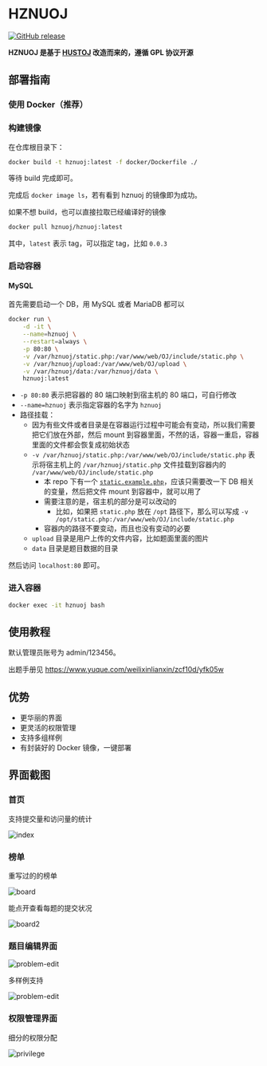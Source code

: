 # HZNUOJ

[![GitHub release][gh-release-badge]][gh-release]

**HZNUOJ 是基于 [HUSTOJ](https://github.com/zhblue/hustoj) 改造而来的，遵循 GPL 协议开源**

## 部署指南

### 使用 Docker（推荐）

### 构建镜像

在仓库根目录下：

```bash
docker build -t hznuoj:latest -f docker/Dockerfile ./
```

等待 build 完成即可。

完成后 `docker image ls`，若有看到 hznuoj 的镜像即为成功。

如果不想 build，也可以直接拉取已经编译好的镜像

```bash
docker pull hznuoj/hznuoj:latest
```

其中，`latest` 表示 tag，可以指定 tag，比如 `0.0.3`

### 启动容器

#### MySQL

首先需要启动一个 DB，用 MySQL 或者 MariaDB 都可以

```bash
docker run \
    -d -it \
    --name=hznuoj \
    --restart=always \
    -p 80:80 \
    -v /var/hznuoj/static.php:/var/www/web/OJ/include/static.php \
    -v /var/hznuoj/upload:/var/www/web/OJ/upload \
    -v /var/hznuoj/data:/var/hznuoj/data \
    hznuoj:latest
```

- `-p 80:80` 表示把容器的 80 端口映射到宿主机的 80 端口，可自行修改
- `--name=hznuoj` 表示指定容器的名字为 `hznuoj`
- 路径挂载：
  - 因为有些文件或者目录是在容器运行过程中可能会有变动，所以我们需要把它们放在外部，然后 mount 到容器里面，不然的话，容器一重启，容器里面的文件都会恢复成初始状态
  - `-v /var/hznuoj/static.php:/var/www/web/OJ/include/static.php` 表示将宿主机上的 `/var/hznuoj/static.php` 文件挂载到容器内的 `/var/www/web/OJ/include/static.php`
    - 本 repo 下有一个 [`static.example.php`](./web/OJ/include/static.example.php)，应该只需要改一下 DB 相关的变量，然后把文件 mount 到容器中，就可以用了
    - 需要注意的是，宿主机的部分是可以改动的
      - 比如，如果把 `static.php` 放在 `/opt` 路径下，那么可以写成 `-v /opt/static.php:/var/www/web/OJ/include/static.php`
    - 容器内的路径不要变动，而且也没有变动的必要
  - `upload` 目录是用户上传的文件内容，比如题面里面的图片
  - `data` 目录是题目数据的目录

然后访问 `localhost:80` 即可。

### 进入容器

```bash
docker exec -it hznuoj bash
```

## 使用教程

默认管理员账号为 admin/123456。

出题手册见 https://www.yuque.com/weilixinlianxin/zcf10d/yfk05w

## 优势

* 更华丽的界面
* 更灵活的权限管理
* 支持多组样例
* 有封装好的 Docker 镜像，一键部署

## 界面截图

### 首页

支持提交量和访问量的统计

![index](images/index.jpg)

### 榜单

重写过的的榜单

![board](images/board.jpg)

能点开查看每题的提交状况

![board2](images/board2.jpg)

### 题目编辑界面

![problem-edit](images/problem-edit.jpg)

多样例支持

![problem-edit](images/problem-edit2.jpg)

### 权限管理界面

细分的权限分配

![privilege](images/privilege.jpg)

[gh-release-badge]: https://img.shields.io/github/release/hznuoj-dev/hznuoj.svg
[gh-release]: https://GitHub.com/hznuoj-dev/hznuoj/releases/
